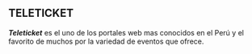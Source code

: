 ## TELETICKET

_**Teleticket**_ es el uno de los portales web mas conocidos en el Perú y el favorito de muchos por la variedad de eventos que ofrece.